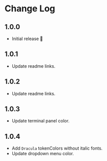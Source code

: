 # Change Log

## 1.0.0
- Initial release 🎉

## 1.0.1
- Update readme links.

## 1.0.2
- Update readme links.

## 1.0.3
- Update terminal panel color.

## 1.0.4
- Add `Dracula` tokenColors without italic fonts.
- Update dropdown menu color.